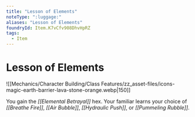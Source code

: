 ```yaml
---
title: "Lesson of Elements"
noteType: ":luggage:"
aliases: "Lesson of Elements"
foundryId: Item.K7vCfv908DhvHpRZ
tags:
  - Item
---
```


# Lesson of Elements
![[Mechanics/Character Building/Class Features/zz_asset-files/icons-magic-earth-barrier-lava-stone-orange.webp|150]]

You gain the _[[Elemental Betrayal]]_ hex. Your familiar learns your choice of _[[Breathe Fire]]_, _[[Air Bubble]]_, _[[Hydraulic Push]]_, or _[[Pummeling Rubble]]_.
